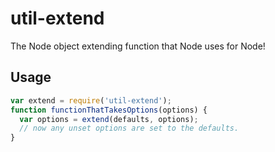 # util-extend

The Node object extending function that Node uses for Node!












































































<extoc></extoc>

## Usage

```js
var extend = require('util-extend');
function functionThatTakesOptions(options) {
  var options = extend(defaults, options);
  // now any unset options are set to the defaults.
}
```
